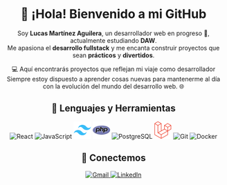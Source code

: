 <h1 align="center">👋 ¡Hola! Bienvenido a mi GitHub</h1>

<p align="center">
  Soy <strong>Lucas Martínez Aguilera</strong>, un desarrollador web en progreso 🚀, actualmente estudiando <strong>DAW</strong>.<br>
  Me apasiona el <strong>desarrollo fullstack</strong> y me encanta construir proyectos que sean <strong>prácticos</strong> y <strong>divertidos</strong>.
</p>

<p align="center">
  💻 Aquí encontrarás proyectos que reflejan mi viaje como desarrollador<br>
  Siempre estoy dispuesto a aprender cosas nuevas para mantenerme al día con la evolución del mundo del desarrollo web. 🌐
</p>

<h2 align="center">🧰 Lenguajes y Herramientas</h2>

<p align="center">
  <img alt="React" width="40px" src="https://cdn.jsdelivr.net/gh/devicons/devicon/icons/react/react-original.svg" />
  <img alt="JavaScript" width="40px" src="https://cdn.jsdelivr.net/gh/devicons/devicon/icons/javascript/javascript-plain.svg" />
  <img alt="Tailwind CSS" width="40px" src="https://github.com/devicons/devicon/blob/v2.16.0/icons/tailwindcss/tailwindcss-original.svg" />
  
  <img alt="PHP" width="40px" src="https://github.com/devicons/devicon/blob/v2.16.0/icons/php/php-original.svg" />
  <img alt="PostgreSQL" width="40px" src="https://cdn.jsdelivr.net/gh/devicons/devicon/icons/postgresql/postgresql-plain.svg" />
  <img alt="Laravel" width="40px" src="https://github.com/devicons/devicon/blob/v2.16.0/icons/laravel/laravel-original.svg" />
  
  <img alt="Git" width="40px" src="https://cdn.jsdelivr.net/gh/devicons/devicon/icons/git/git-original.svg" />
  <img alt="Docker" width="40px" src="https://cdn.jsdelivr.net/gh/devicons/devicon/icons/docker/docker-plain.svg" />
</p>

<h2 align="center">🔗 Conectemos</h2>

<p align="center">
  <a href="mailto:lucasmaragu@gmail.com" target="_blank">
    <img src="https://img.shields.io/badge/Gmail-D14836?style=for-the-badge&logo=gmail&logoColor=white" alt="Gmail" />
  </a>
  <a href="https://www.linkedin.com/in/lucasmaragu" target="_blank">
    <img src="https://img.shields.io/badge/LinkedIn-0077B5?style=for-the-badge&logo=linkedin&logoColor=white" alt="LinkedIn" />
  </a>
</p>
